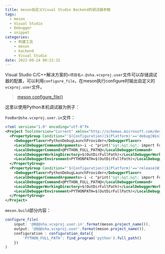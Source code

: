 ```yaml
---
title: meson自定义Visual Studio Backend的调试器参数
tags:
  - meson
  - Visual Studio
  - Debugger
  - snippet
categories:
  - - 构建工具
    - meson
    - backend
    - Visual Studio
date: 2022-09-24 00:22:31
---
```



Visual Studio C/C++解决方案的`<项目名>.@sha.vcxproj.user`文件可以存储调试器的配置，可以利用`configure_file`，在meson执行configure时输出自定义的`vcxproj.user`文件。

> [meson configure_file()](https://mesonbuild.com/Reference-manual_functions.html#configure_file)

这里以使用Python本机调试器为例子：

`FooBar@sha.vcxproj.user.in`文件：

```xml
<?xml version="1.0" encoding="utf-8"?>
<Project ToolsVersion="Current" xmlns="http://schemas.microsoft.com/developer/msbuild/2003">
  <PropertyGroup Condition="'$(Configuration)|$(Platform)'=='debug|Win32'">
    <DebuggerFlavor>PythonDebugLaunchProvider</DebuggerFlavor>
    <LocalDebuggerCommandArguments>-i -c "print('&gt;&gt;&gt; import FooBar'); import FooBar"</LocalDebuggerCommandArguments>
    <LocalDebuggerCommand>@PYTHON_FULL_PATH@</LocalDebuggerCommand>
    <LocalDebuggerWorkingDirectory>$(OutDirFullPath)</LocalDebuggerWorkingDirectory>
    <LocalDebuggerEnvironment>PYTHONPATH=$(OutDirFullPath)</LocalDebuggerEnvironment>
  </PropertyGroup>
  <PropertyGroup Condition="'$(Configuration)|$(Platform)'=='release|Win32'">
    <DebuggerFlavor>PythonDebugLaunchProvider</DebuggerFlavor>
    <LocalDebuggerCommandArguments>-i -c "print('&gt;&gt;&gt; import FooBar'); import FooBar"</LocalDebuggerCommandArguments>
    <LocalDebuggerCommand>@PYTHON_FULL_PATH@</LocalDebuggerCommand>
    <LocalDebuggerWorkingDirectory>$(OutDirFullPath)</LocalDebuggerWorkingDirectory>
    <LocalDebuggerEnvironment>PYTHONPATH=$(OutDirFullPath)</LocalDebuggerEnvironment>
  </PropertyGroup>
</Project>
```

`meson.build`部分内容：

```javascript
configure_file(
    input: '@0@@sha.vcxproj.user.in'.format(meson.project_name()),
    output: '@0@@sha.vcxproj.user'.format(meson.project_name()),
    configuration : configuration_data({
        'PYTHON_FULL_PATH': find_program('python').full_path()
    })
)
```

